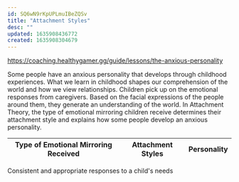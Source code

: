```yaml
---
id: SQ6wN9rKpUPLmuIBeZQSv
title: "Attachment Styles"
desc: ""
updated: 1635908436772
created: 1635908304679
---
```


https://coaching.healthygamer.gg/guide/lessons/the-anxious-personality

Some people have an anxious personality that develops through childhood experiences. What we learn in childhood shapes our comprehension of the world and how we view relationships. Children pick up on the emotional responses from caregivers. Based on the facial expressions of the people around them, they generate an understanding of the world. In Attachment Theory, the type of emotional mirroring children receive determines their attachment style and explains how some people develop an anxious personality.

| Type of Emotional Mirroring Received | Attachment Styles | Personality |
| ------------------------------------ | ----------------- | ----------- |

Consistent and
appropriate responses
to a child's needs
